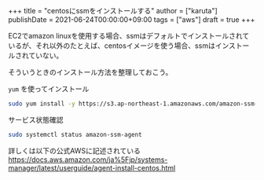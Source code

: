 +++
title = "centosにssmをインストールする"
author = ["karuta"]
publishDate = 2021-06-24T00:00:00+09:00
tags = ["aws"]
draft = true
+++

EC2でamazon linuxを使用する場合、ssmはデフォルトでインストールされているが、それ以外のたとえば、centosイメージを使う場合、ssmはインストールされていない。  

そういうときのインストール方法を整理しておこう。  

<!--more-->  

`yum` を使ってインストール  

```sh
sudo yum install -y https://s3.ap-northeast-1.amazonaws.com/amazon-ssm-ap-northeast-1/latest/linux_amd64/amazon-ssm-agent.rpm
```

サービス状態確認  

```sh
sudo systemctl status amazon-ssm-agent
```

詳しくは以下の公式AWSに記述されている  
<https://docs.aws.amazon.com/ja%5Fjp/systems-manager/latest/userguide/agent-install-centos.html>

